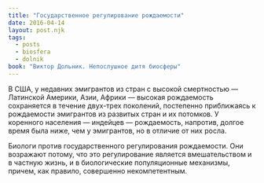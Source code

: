 ```yaml
---
title: "Государственное регулирование рождаемости"
date: 2016-04-14
layout: post.njk
tags:
  - posts
  - biosfera
  - dolnik
book: "Виктор Дольник. Непослушное дитя биосферы"
---
```


В США, у недавних эмигрантов из стран с высокой смертностью — Латинской Америки, Азии, Африки — высокая рождаемость сохраняется в течение двух-трех поколений, постепенно приближаясь к рождаемости эмигрантов из развитых стран и их потомков. У коренного населения — индейцев — рождаемость, напротив, долгое время была ниже, чем у эмигрантов, но в отличие от них росла.

Биологи против государственного регулирования рождаемости. Они возражают потому, что это регулирование является вмешательством и в частную жизнь, и в биологические популяционные механизмы, причем, как правило, совершенно некомпетентным.
